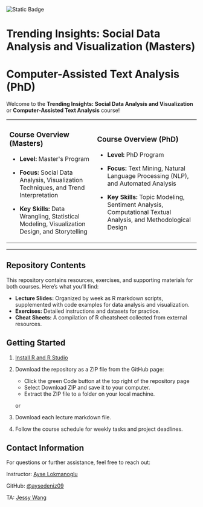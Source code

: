 ![Static Badge](https://img.shields.io/badge/R-blue)

# Trending Insights: Social Data Analysis and Visualization (Masters)
# Computer-Assisted Text Analysis (PhD)

Welcome to the **Trending Insights: Social Data Analysis and Visualization** or **Computer-Assisted Text Analysis** course!

<table>
  <tr>
    <td>

### Course Overview (Masters)
- **Level:** Master's Program  
- **Focus:** Social Data Analysis, Visualization Techniques, and Trend Interpretation  
- **Key Skills:** Data Wrangling, Statistical Modeling, Visualization Design, and Storytelling  

    </td>
    <td>

### Course Overview (PhD)
- **Level:** PhD Program  
- **Focus:** Text Mining, Natural Language Processing (NLP), and Automated Analysis  
- **Key Skills:** Topic Modeling, Sentiment Analysis, Computational Textual Analysis, and Methodological Design  

    </td>
  </tr>
</table>

---

## Repository Contents
This repository contains resources, exercises, and supporting materials for both courses. Here’s what you’ll find:
- **Lecture Slides:** Organized by week as R markdown scripts, supplemented with code examples for data analysis and visualization.
- **Exercises:** Detailed instructions and datasets for practice.
- **Cheat Sheets:** A compilation of R cheatsheet collected from external resources. 

## Getting Started
1. [Install R and R Studio](https://github.com/aysedeniz09/Intro_Comp_Social_Science/blob/main/Install_R.md)

2. Download the repository as a ZIP file from the GitHub page:
   - Click the green Code button at the top right of the repository page
   - Select Download ZIP and save it to your computer.
   - Extract the ZIP file to a folder on your local machine.

   or 

2. Download each lecture markdown file.

3. Follow the course schedule for weekly tasks and project deadlines.

## Contact Information

For questions or further assistance, feel free to reach out:

Instructor: [Ayse Lokmanoglu](https://www.bu.edu/com/profile/ayse-lokmanoglu/)

GitHub: [@aysedeniz09](https://aysedeniz09.github.io/pages/repositories.html)

TA: [Jessy Wang](https://www.bu.edu/com/profile/jessy-jiaxin-wang/)
